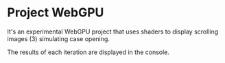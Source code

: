 # Project WebGPU
It's an experimental WebGPU project that uses shaders to display scrolling images (3) simulating case opening.

The results of each iteration are displayed in the console.